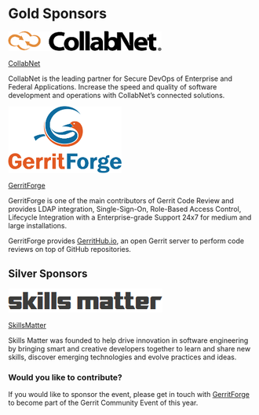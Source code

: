 # Gold Sponsors

![collabnet-logo](images/collabnet.png)

[CollabNet](http://www.collab.net)

CollabNet is the leading partner for Secure DevOps of Enterprise and
Federal Applications. Increase the speed and quality of software
development and operations with CollabNet’s connected solutions.

![gerritforge-logo](images/gerritforge.png)

[GerritForge](http://www.gerritforge.com)

GerritForge is one of the main contributors of Gerrit Code Review
and provides LDAP integration, Single-Sign-On, Role-Based Access
Control, Lifecycle Integration with a Enterprise-grade Support 24x7
for medium and large installations.

GerritForge provides [GerritHub.io](http://gerrithub.io), an open Gerrit server
to perform code reviews on top of GitHub repositories.

## Silver Sponsors

![skillsmatter-logo](images/skillsmatter.png)

[SkillsMatter](http://skillsmatter.com)

Skills Matter was founded to help drive innovation in software
engineering by bringing smart and creative developers together to
learn and share new skills, discover emerging technologies and evolve
practices and ideas.

### Would you like to contribute?

If you would like to sponsor the event, please get in touch with
[GerritForge](http://www.gerritforge.com/contact) to become part
of the Gerrit Community Event of this year.



